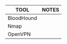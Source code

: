 | TOOL       | NOTES |
| ---------- | ----- |
| BloodHound |       |
| Nmap       |       |
| OpenVPN    |       |
